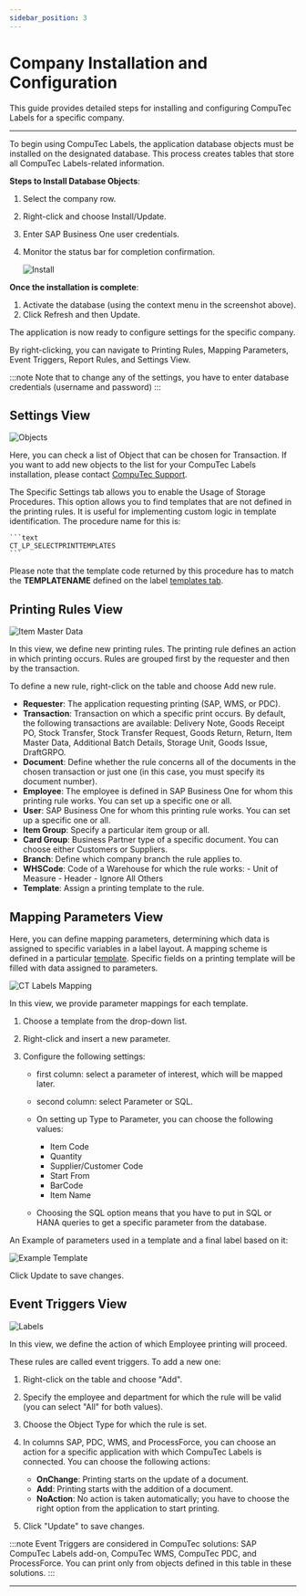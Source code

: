 ```yaml
---
sidebar_position: 3
---
```


# Company Installation and Configuration

This guide provides detailed steps for installing and configuring CompuTec Labels for a specific company.

---

To begin using CompuTec Labels, the application database objects must be installed on the designated database. This process creates tables that store all CompuTec Labels-related information.

**Steps to Install Database Objects**:

1. Select the company row.
2. Right-click and choose Install/Update.
3. Enter SAP Business One user credentials.
4. Monitor the status bar for completion confirmation.

    ![Install](./media/company-installation-and-configuration/labels-install-db-objects.webp)

**Once the installation is complete**:

1. Activate the database (using the context menu in the screenshot above).
2. Click Refresh and then Update.

The application is now ready to configure settings for the specific company.

By right-clicking, you can navigate to Printing Rules, Mapping Parameters, Event Triggers, Report Rules, and Settings View.

:::note
    Note that to change any of the settings, you have to enter database credentials (username and password)
:::

## Settings View

![Objects](./media/company-installation-and-configuration/ct-labels-settings.webp)

Here, you can check a list of Object that can be chosen for Transaction. If you want to add new objects to the list for your CompuTec Labels installation, please contact [CompuTec Support](http://support.computec.pl/).

The Specific Settings tab allows you to enable the Usage of Storage Procedures. This option allows you to find templates that are not defined in the printing rules. It is useful for implementing custom logic in template identification. The procedure name for this is:

    ```text
    CT_LP_SELECTPRINTTEMPLATES
    ```

Please note that the template code returned by this procedure has to match the **TEMPLATENAME** defined on the label [templates tab](./general-configuration.md#label-templates).

## Printing Rules View

![Item Master Data](./media/company-installation-and-configuration/ct-labels-printing-rules.webp)

In this view, we define new printing rules. The printing rule defines an action in which printing occurs. Rules are grouped first by the requester and then by the transaction.

To define a new rule, right-click on the table and choose Add new rule.

- **Requester**: The application requesting printing (SAP, WMS, or PDC).
- **Transaction**: Transaction on which a specific print occurs. By default, the following transactions are available: Delivery Note, Goods Receipt PO, Stock Transfer, Stock Transfer Request, Goods Return, Return, Item Master Data, Additional Batch Details, Storage Unit, Goods Issue, DraftGRPO.
- **Document**: Define whether the rule concerns all of the documents in the chosen transaction or just one (in this case, you must specify its document number).
- **Employee**: The employee is defined in SAP Business One for whom this printing rule works. You can set up a specific one or all.
- **User**: SAP Business One for whom this printing rule works. You can set up a specific one or all.
- **Item Group**: Specify a particular item group or all.
- **Card Group**: Business Partner type of a specific document. You can choose either Customers or Suppliers.
- **Branch**: Define which company branch the rule applies to.
- **WHSCode**: Code of a Warehouse for which the rule works:
        - Unit of Measure
        - Header
        - Ignore All Others
- **Template**: Assign a printing template to the rule.

## Mapping Parameters View

Here, you can define mapping parameters, determining which data is assigned to specific variables in a label layout. A mapping scheme is defined in a particular [template](./general-configuration.md#label-templates). Specific fields on a printing template will be filled with data assigned to parameters.

![CT Labels Mapping](./media/company-installation-and-configuration/ct-labels-mapping.webp)

In this view, we provide parameter mappings for each template.

1. Choose a template from the drop-down list.
2. Right-click and insert a new parameter.
3. Configure the following settings:

    - first column: select a parameter of interest, which will be mapped later.
    - second column: select Parameter or SQL.
    - On setting up Type to Parameter, you can choose the following values:

        - Item Code
        - Quantity
        - Supplier/Customer Code
        - Start From
        - BarCode
        - Item Name

    - Choosing the SQL option means that you have to put in SQL or HANA queries to get a specific parameter from the database.

An Example of parameters used in a template and a final label based on it:

![Example Template](./media/company-installation-and-configuration/example-template.webp)

Click Update to save changes.

## Event Triggers View

![Labels](./media/company-installation-and-configuration/ct-labels-triggers.webp)

In this view, we define the action of which Employee printing will proceed.

These rules are called event triggers. To add a new one:

1. Right-click on the table and choose "Add".
2. Specify the employee and department for which the rule will be valid (you can select "All" for both values).
3. Choose the Object Type for which the rule is set.
4. In columns SAP, PDC, WMS, and ProcessForce, you can choose an action for a specific application with which CompuTec Labels is connected. You can choose the following actions:

    - **OnChange**: Printing starts on the update of a document.
    - **Add**: Printing starts with the addition of a document.
    - **NoAction**: No action is taken automatically; you have to choose the right option from the application to start printing.

5. Click "Update" to save changes.

:::note
    Event Triggers are considered in CompuTec solutions: SAP CompuTec Labels add-on, CompuTec WMS, CompuTec PDC, and ProcessForce. You can print only from objects defined in this table in these solutions.
:::

---
